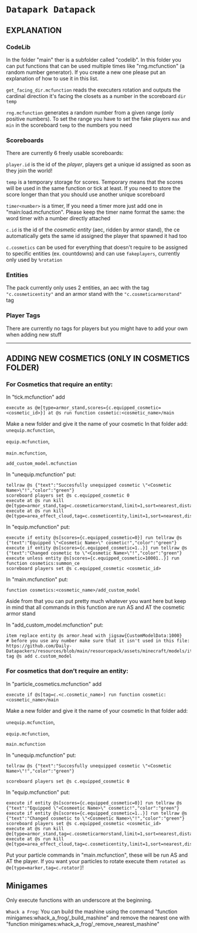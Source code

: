 # `Datapark Datapack`
     
##  EXPLANATION

###  CodeLib
  In the folder "main" ther is a subfolder called "codelib". In this folder you can put functions that can be used multiple times like "rng.mcfunction" (a random number generator). If you create a new one please put an explanation of how to use it in this list.

 `get_facing_dir.mcfunction` reads the executers rotation and outputs the cardinal direction it's facing the closets as a number in the scoreboard `dir` `temp`

 `rng.mcfunction` generates a random number from a given range (only positive numbers). To set the range you have to set the fake players `max` and `min` in the scoreboard `temp` to the numbers you need

###  Scoreboards
 There are currently 6 freely usable scoreboards:
 
 `player.id` is the id of the _player_, players get a unique id assigned as soon as they join the world!
 
 `temp` is a temporary storage for scores. Temporary means that the scores will be used in the same function or tick at least. If you need to store the score longer than that you should use another unique scoreboard

 `timer<number>` is a timer, If you need a timer more just add one in "main:load.mcfunction". Please keep the timer name format the same: the word timer with a number directly attached

 `c.id` is the id of the _cosmetic entity_ (aec, ridden by armor stand), the ce automatically gets the same id assigned the player that spawned it had too
 
 `c.cosmetics` can be used for everything that doesn't require to be assigned to specific entities (ex. countdowns) and can use `fakeplayers`, currently only used by `%rotation`
 
 ### Entities
 The pack currently only uses 2 entities, an aec with the tag `"c.cosmeticentity"` and an armor stand with the `"c.cosmeticarmorstand"` tag

 ### Player Tags
 There are currently no tags for players but you might have to add your own when adding new stuff
___
 
## ADDING NEW COSMETICS (ONLY IN COSMETICS FOLDER)
### For Cosmetics that require an entity:
 
In "tick.mcfunction" add
```mcfunction
execute as @e[type=armor_stand,scores={c.equipped_cosmetic=<cosmetic_id>}] at @s run function cosmetic:<cosmetic_name>/main
```

Make a new folder and give it the name of your cosmetic
In that folder add:
  `unequip.mcfunction`,
 
  `equip.mcfunction`,
 
  `main.mcfunction`,
 
  `add_custom_model.mcfunction`
 
In "unequip.mcfunction" put:
```mcfunction
tellraw @s {"text":"Succesfully unequipped cosmetic \"<Cosmetic Name>\"!","color":"green"}
scoreboard players set @s c.equipped_cosmetic 0
execute at @s run kill @e[type=armor_stand,tag=c.cosmeticarmorstand,limit=1,sort=nearest,distance=..0.5]
execute at @s run kill @e[type=area_effect_cloud,tag=c.cosmeticentity,limit=1,sort=nearest,distance=..0.5]

```
     
In "equip.mcfunction" put:
```mcfunction
execute if entity @s[scores={c.equipped_cosmetic=0}] run tellraw @s {"text":"Equipped \"<Cosmetic Name>\" cosmetic!","color":"green"}
execute if entity @s[scores={c.equipped_cosmetic=1..}] run tellraw @s {"text":"Changed cosmetic to \"<Cosmetic Name>\"!","color":"green"}
execute unless entity @s[scores={c.equipped_cosmetic=10001..}] run function cosmetics:summon_ce
scoreboard players set @s c.equipped_cosmetic <cosmetic_id>
```
 
In "main.mcfunction" put:
```mcfunction
function cosmetics:<cosmetic_name>/add_custom_model
```
Aside from that you can put pretty much whatever you want here but keep in mind that all commands in this function are run AS and AT the cosmetic armor stand

In "add_custom_model.mcfunction" put: 
```mcfunction
item replace entity @s armor.head with jigsaw{CustomModelData:1000}
# before you use any number make sure that it isn't used in this file: https://github.com/Daily-Datapackers/resources/blob/main/resourcepack/assets/minecraft/models/item/jigsaw.json
tag @s add c.custom_model
```
 
### For cosmetics that don’t require an entity:

In "particle_cosmetics.mcfunction" add
```mcfunction
execute if @s[tag=c.<c.cosmetic_name>] run function cosmetic:<cosmetic_name>/main
```

Make a new folder and give it the name of your cosmetic
In that folder add:

  `unequip.mcfunction`,
 
  `equip.mcfunction`,
 
  `main.mcfunction`
 
 In "unequip.mcfunction" put:
```mcfunction
tellraw @s {"text":"Succesfully unequipped cosmetic \"<Cosmetic Name>\"!","color":"green"}

scoreboard players set @s c.equipped_cosmetic 0
```

In "equip.mcfunction" put:
```mcfunction
execute if entity @s[scores={c.equipped_cosmetic=0}] run tellraw @s {"text":"Equipped \"<Cosmeetic Name>\" cosmetic!","color":"green"}
execute if entity @s[scores={c.equipped_cosmetic=1..}] run tellraw @s {"text":"Changed cosmetic to \"<Cosmeetic Name>\"!","color":"green"}
scoreboard players set @s c.equipped_cosmetic <cosmetic_id>
execute at @s run kill @e[type=armor_stand,tag=c.cosmeticarmorstand,limit=1,sort=nearest,distance=..0.5]
execute at @s run kill @e[type=area_effect_cloud,tag=c.cosmeticentity,limit=1,sort=nearest,distance=..0.5]
```

Put your particle commands in "main.mcfunction", these will be run AS and AT the player.
If you want your particles to rotate execute them `rotated as @e[type=marker,tag=c.rotator]`!


## Minigames
Only execute functions with an underscore at the beginning.

`Whack a Frog`: You can build the mashine using the command "function minigames:whack_a_frog/_build_mashine" and remove the nearest one with "function minigames:whack_a_frog/_remove_nearest_mashine"



